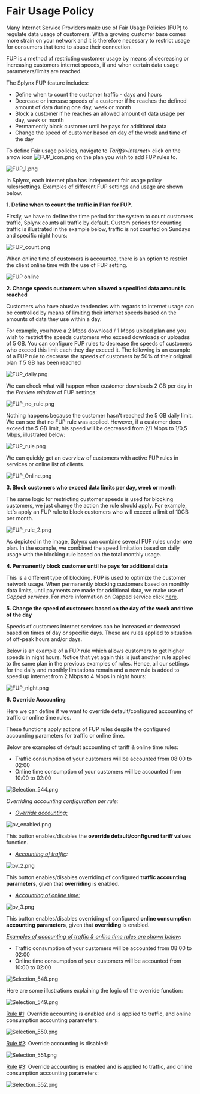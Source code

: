 Fair Usage Policy
================

Many Internet Service Providers make use of Fair Usage Policies (FUP) to regulate data usage of customers. With a growing customer base comes more strain on your network and it is therefore necessary to restrict usage for consumers that tend to abuse their connection.

FUP is a method of restricting customer usage by means of decreasing or increasing customers internet speeds, if and when certain data usage parameters/limits are reached.

The Splynx FUP feature includes:

* Define when to count the customer traffic - days and hours
* Decrease or increase speeds of a customer if he reaches the defined amount of data during one day, week or month
* Block a customer if he reaches an allowed amount of data usage per day, week or month
* Permamently block customer until he pays for additional data
* Change the speed of customer based on day of the week and time of the day  

To define Fair usage policies, navigate to *Tariffs>Internet>* click on the arrow icon  <icon class="image-icon">![FUP_icon.png](FUP_icon.png)</icon> on the plan you wish to add FUP rules to.

![FUP_1.png](FUP_1.png)

In Splynx, each internet plan has independent fair usage policy rules/settings. Examples of different FUP settings and usage are shown below.

**1. Define when to count the traffic in Plan for FUP.**

Firstly, we have to define the time period for the system to count customers traffic, Splynx counts all traffic by default. Custom periods for counting traffic is illustrated in the example below, traffic is not counted on Sundays and specific night hours:

![FUP_count.png](FUP_count.png)

When online time of customers is accounted, there is an option to restrict the client online time with the use of FUP setting.

![FUP online](FUP_online.png)


**2. Change speeds customers when allowed a specified data amount is reached**

Customers who have abusive tendencies with regards to internet usage can be controlled by means of limiting their internet speeds based on the amounts of data they use within a day.

For example, you have a 2 Mbps download / 1 Mbps upload plan and you wish to restrict the speeds customers who exceed downloads or uploadss of 5 GB. You can configure FUP rules to decrease the speeds of customers who exceed this limit each they day exceed it. The following is an example of a FUP rule to decrease the speeds of customers by 50% of their original plan if 5 GB has been reached

![FUP_daily.png](FUP_daily.png)

We can check what will happen when customer downloads 2 GB per day in the _Preview window_ of FUP settings:

![FUP_no_rule.png](FUP_no_rule.png)

Nothing happens because the customer hasn't reached the 5 GB daily limit. We can see that no FUP rule was applied. However, if a customer does exceed the 5 GB limit, his speed will be decreased from 2/1 Mbps to 1/0,5 Mbps, illustrated below:

![FUP_rule.png](FUP_rule.png)

We can quickly get an overview of customers with active FUP rules in services or online list of clients.

![FUP_Online.png](FUP_online_ra.png)

**3. Block customers who exceed data limits per day, week or month**

The same logic for restricting customer speeds is used for blocking customers, we just change the action the rule should apply. For example, let's apply an FUP rule to block customers who will exceed a limit of 10GB per month.

![FUP_rule_2.png](FUP_rule_2.png)

As depicted in the image, Splynx can combine several FUP rules under one plan. In the example, we combined the speed limitation based on daily usage with the blocking rule based on the total monthly usage.

**4. Permanently block customer until he pays for additional data**

This is a different type of blocking. FUP is used to optimize the customer network usage. When permanently blocking customers based on monthly data limits, until payments are made for additional data, we make use of *Capped services*. For more information on Capped service click [here](configuring_tariff_plans/capped_plans/capped_plans.md).


**5. Change the speed of customers based on the day of the week and time of the day**

Speeds of customers internet services can be increased or decreased based on times of day or specific days. These are rules applied to situation of off-peak hours and/or days.

Below is an example of a FUP rule which  allows customers to get higher speeds in night hours. Notice that yet again this is just another rule applied to the same plan in the previous examples of rules. Hence, all our settings for the daily and monthly limitations remain and a new rule is added to speed up internet from 2 Mbps to 4 Mbps in night hours:

![FUP_night.png](FUP_night.png)

**6. Override Accounting**

Here we can define if we want to override default/configured accounting of traffic or online time rules.

These functions apply actions of FUP rules despite the configured accounting parameters for traffic or online time.

Below are examples of default accounting of tariff & online time rules:

* Traffic consumption of your customers will be accounted from 08:00 to 02:00
* Online time consumption of your customers will be accounted from 10:00 to 02:00

![Selection_544.png](Selection_544.png)

_Overriding accounting configuration per rule:_

* _<u>Override accounting:</u>_

![ov_enabled.png](ov_enabled.png)

This button enables/disables the **override default/configured tariff values** function.

* _<u>Accounting of traffic</u>:_

![ov_2.png](ov_2.png)

This button enables/disables overriding of configured **traffic accounting parameters**, given that **overriding** is enabled.


* _<u>Accounting of online time:</u>_

![ov_3.png](ov_3.png)

This button enables/disables overriding of configured **online consumption accounting parameters**, given that **overriding** is enabled.

_<u>Examples of accounting of traffic & online time rules are shown below</u>_:

* Traffic consumption of your customers will be accounted from 08:00 to 02:00
* Online time consumption of your customers will be accounted from 10:00 to 02:00

![Selection_548.png](Selection_548.png)

Here are some illustrations explaining the logic of the override function:

![Selection_549.png](Selection_549.png)

<u>Rule #1</u>: Override accounting is enabled and is applied to traffic, and online consumption accounting parameters:

![Selection_550.png](Selection_550.png)

<u>Rule #2</u>: Override accounting is disabled:

![Selection_551.png](Selection_551.png)

<u>Rule #3</u>:  Override accounting is enabled and is applied to traffic, and online consumption accounting parameters:

![Selection_552.png](Selection_552.png)
